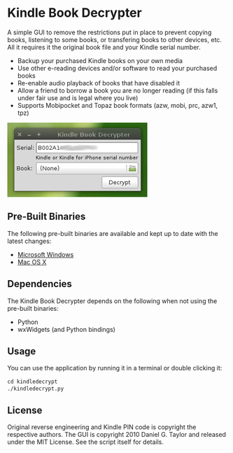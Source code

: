Kindle Book Decrypter
=====================
A simple GUI to remove the restrictions put in place to prevent copying books,
listening to some books, or transfering books to other devices, etc. All it
requires it the original book file and your Kindle serial number.

 * Backup your purchased Kindle books on your own media
 * Use other e-reading devices and/or software to read your purchased books
 * Re-enable audio playback of books that have disabled it
 * Allow a friend to borrow a book you are no longer reading (if this falls
   under fair use and is legal where you live)
 * Supports Mobipocket and Topaz book formats (azw, mobi, prc, azw1, tpz)

![Screenshot](screenshot.png)

Pre-Built Binaries
------------------
The following pre-built binaries are available and kept up to date with the
latest changes:

 * [Microsoft Windows](http://programmer-art.org/dropbox/kindledecrypt-1.1-win32.exe)
 * [Mac OS X](http://programmer-art.org/dropbox/kindledecrypt-1.1-macosx.zip)

Dependencies
------------
The Kindle Book Decrypter depends on the following when not using the pre-built binaries:

 * Python
 * wxWidgets (and Python bindings)

Usage
-----
You can use the application by running it in a terminal or double clicking it:

    cd kindledecrypt
    ./kindledecrypt.py

License
-------
Original reverse engineering and Kindle PIN code is copyright the respective
authors. The GUI is copyright 2010 Daniel G. Taylor and released under the MIT
License. See the script itself for details.


